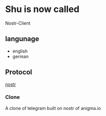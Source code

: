 # Shu is now called
Nostr-Client

## langunage
- english
- german

## Protocol
[nostr](https://github.com/nostr-protocol/nostr) 

### Clone
A clone of telegram built on nostr of anigma.io
 